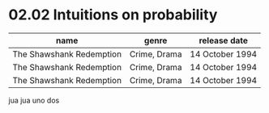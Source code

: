 # 02.02 Intuitions on probability

<link rel="stylesheet" href="https://unpkg.com/spectre.css/dist/spectre.min.css">
<link rel="stylesheet" href="https://unpkg.com/spectre.css/dist/spectre-exp.min.css">
<link rel="stylesheet" href="https://unpkg.com/spectre.css/dist/spectre-icons.min.css">

<table class="table table-striped table-hover">
  <thead>
    <tr>
      <th>name</th>
      <th>genre</th>
      <th>release date</th>
    </tr>
  </thead>
  <tbody>
    <tr class="active">
      <td>The Shawshank Redemption</td>
      <td>Crime, Drama</td>
      <td>14 October 1994</td>
    </tr>
    <tr class="active">
      <td>The Shawshank Redemption</td>
      <td>Crime, Drama</td>
      <td>14 October 1994</td>
    </tr>
    <tr>
      <td>The Shawshank Redemption</td>
      <td>Crime, Drama</td>
      <td>14 October 1994</td>
    </tr>
  </tbody>
</table>


<div class="timeline">
  <div class="timeline-item" id="timeline-example-1">
    <div class="timeline-left">
      <a class="timeline-icon" href="#timeline-example-1"></a>
    </div>
    <div class="timeline-content">
      jua jua uno dos
      <!-- tiles structure -->
    </div>
  </div>

  <div class="timeline-item" id="timeline-example-2">
    <div class="timeline-left">
      <a class="timeline-icon icon-lg" href="#timeline-example-2">
        <i class="icon icon-check"></i>
      </a>
    </div>
    <div class="timeline-content">
      <!-- tiles structure -->
    </div>
  </div>
</div>